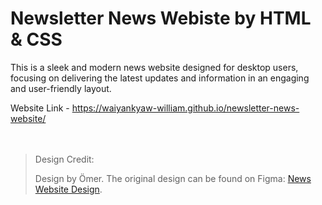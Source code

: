 # Newsletter News Webiste by HTML & CSS

This is a sleek and modern news website designed for desktop users, focusing on delivering the latest updates and information in an engaging and user-friendly layout.

Website Link - https://waiyankyaw-william.github.io/newsletter-news-website/   
<br>
<br>

> Design Credit:
>
> Design by Ömer. The original design can be found on Figma: [News Website Design](https://www.figma.com/community/file/1210587781805047990/news-website-design).
